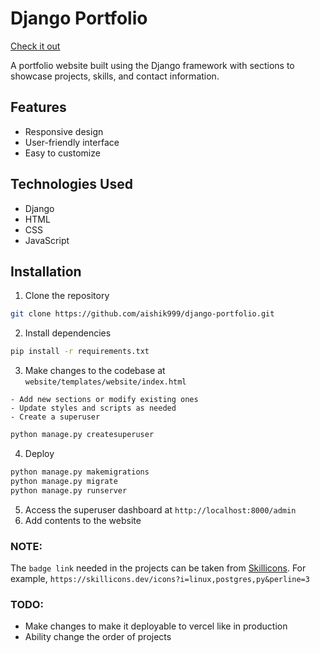 # Django Portfolio

[Check it out](https://aishik999.vercel.app)

A portfolio website built using the Django framework with sections to showcase projects, skills, and contact information.

## Features
  - Responsive design
  - User-friendly interface
  - Easy to customize
  
## Technologies Used
  - Django
  - HTML
  - CSS
  - JavaScript

## Installation
  1. Clone the repository
  ```bash
  git clone https://github.com/aishik999/django-portfolio.git
  ```
  2. Install dependencies
  ```bash
  pip install -r requirements.txt
  ```
  3. Make changes to the codebase at `website/templates/website/index.html`
  
    - Add new sections or modify existing ones
    - Update styles and scripts as needed
    - Create a superuser
  ```bash
  python manage.py createsuperuser
  ```
  4. Deploy
  ```bash
  python manage.py makemigrations
  python manage.py migrate
  python manage.py runserver
  ```
  5. Access the superuser dashboard at `http://localhost:8000/admin`
  6. Add contents to the website
  ### NOTE: 
  The `badge link` needed in the projects can be taken from [Skillicons](https://skillicons.dev). For example, `https://skillicons.dev/icons?i=linux,postgres,py&perline=3`
  
  ### TODO:
  - Make changes to make it deployable to vercel like in production
  - Ability change the order of projects
